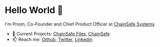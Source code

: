 # Hello World 👋

I'm Priom, Co-Founder and Chief Product Officer at [ChainSafe Systems](https://chainsafe.io/)

- 🔭 Current Projects: [ChainSafe Files](https://files.chainsafe.io), [ChainSafe](https://github.com/chainsafe/)
- 📫 Reach me: [Github](https://github.com/priom), [Twitter](https://twitter.com/pri0m), [Linkedin](https://www.linkedin.com/in/priomchowdhury/)
<!--
**priom/priom** is a ✨ _special_ ✨ repository because its `README.md` (this file) appears on your GitHub profile.

Here are some ideas to get you started:

- 🔭 I’m currently working on ...
- 🌱 I’m currently learning ...
- 👯 I’m looking to collaborate on ...
- 🤔 I’m looking for help with ...
- 💬 Ask me about ...
- 📫 How to reach me: ...
- 😄 Pronouns: ...
- ⚡ Fun fact: ...
-->
